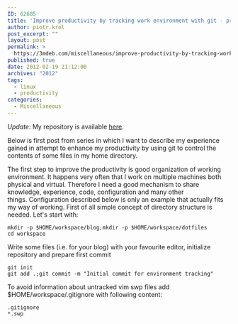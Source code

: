 ```yaml
---
ID: 62685
title: 'Improve productivity by tracking work environment with git - preparation'
author: piotr.krol
post_excerpt: ""
layout: post
permalink: >
  https://3mdeb.com/miscellaneous/improve-productivity-by-tracking-work-environment-with-git-preparation/
published: true
date: 2012-02-19 21:12:00
archives: "2012"
tags:
  - linux
  - productivity
categories:
  - Miscellaneous
---
```

*Update*: My repository is available [here][1].

 Below is first post from series in which I want to describe my experience
 gained in attempt to enhance my productivity by using git to control the
 contents of some files in my home directory. 

 The first step to improve the productivity is good organization of working
 environment. It happens very often that I work on multiple machines both
 physical and virtual. Therefore I need a good mechanism to share knowledge,
 experience, code, configuration and many other things. Configuration described
 below is only an example that actually fits my way of working. First of all
 simple concept of directory structure is needed. Let's start with:

    mkdir -p $HOME/workspace/blog;mkdir -p $HOME/workspace/dotfiles
    cd workspace

Write some files (i.e. for your blog) with your favourite editor, initialize
repository and prepare first commit

    git init
    git add .;git commit -m "Initial commit for environment tracking"

To avoid information about untracked vim swp files add
$HOME/workspace/.gitignore with following content:

    .gitignore
    *.swp

 [1]: https://github.com/pietrushnic/workspace.git
